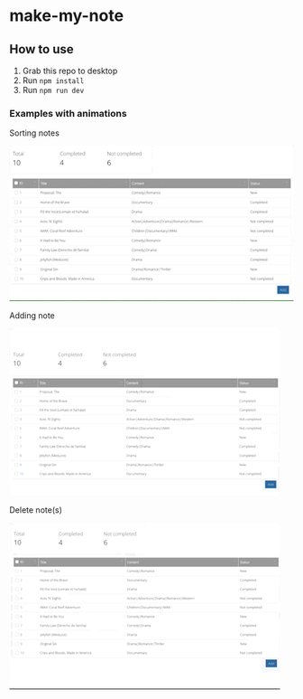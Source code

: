 # make-my-note

## How to use

1. Grab this repo to desktop
2. Run `npm install`
3. Run `npm run dev`

### Examples with animations

Sorting notes

![alt=Sorting notes](/readme-content/sorting.gif)

Adding note

![alt=Adding note](/readme-content/adding-note.gif)

Delete note(s)

![alt=Delete note(s)](/readme-content/delete-notes.gif)
